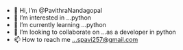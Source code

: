 - 👋 Hi, I’m @PavithraNandagopal
- 👀 I’m interested in ...python
- 🌱 I’m currently learning ...python 
- 💞️ I’m looking to collaborate on ...as a developer in python
- 📫 How to reach me ...spavi257@gmail.com

<!---
PavithraNandagopal/PavithraNandagopal is a ✨ special ✨ repository because its `README.md` (this file) appears on your GitHub profile.
You can click the Preview link to take a look at your changes.
--->
